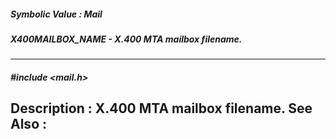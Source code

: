 ##### Symbolic Value : Mail
##### X400MAILBOX_NAME - X.400 MTA mailbox filename.
---
##### #include <mail.h>
**Description :**
X.400 MTA mailbox filename.
**See Also :**
[](D:/md_files/.md)
---
